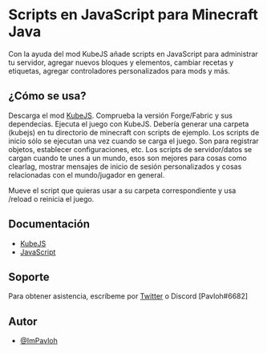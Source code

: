 
# Scripts en JavaScript para Minecraft Java

Con la ayuda del mod KubeJS añade scripts en JavaScript para administrar tu servidor, agregar nuevos bloques y elementos, cambiar recetas y etiquetas, agregar controladores personalizados para mods y más.


## ¿Cómo se usa?
Descarga el mod [KubeJS](https://www.curseforge.com/minecraft/mc-mods/kubejs). Comprueba la versión Forge/Fabric y sus dependecias.
Ejecuta el juego con KubeJS. Debería generar una carpeta (kubejs) en tu directorio de minecraft con scripts de ejemplo. Los scripts de inicio sólo se ejecutan una vez cuando se carga el juego. Son para registrar objetos, establecer configuraciones, etc. Los scripts de servidor/datos se cargan cuando te unes a un mundo, esos son mejores para cosas como clearlag, mostrar mensajes de inicio de sesión personalizados y cosas relacionadas con el mundo/jugador en general.

Mueve el script que quieras usar a su carpeta correspondiente y usa /reload o reinicia el juego.

## Documentación

 - [KubeJS](https://mods.latvian.dev/books/kubejs)
 - [JavaScript](https://devdocs.io/javascript/)
## Soporte

Para obtener asistencia, escríbeme por [Twitter](https://www.twitter.com/ImPavloh) o Discord [Pavloh#6682]
## Autor

- [@ImPavloh](https://www.twitter.com/ImPavloh)

